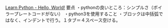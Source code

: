 [Learn Python - Hello, World!](https://www.learnpython.org/en/Hello%2C_World%21)
要点
・pythonの良いところ：シンプルさ（ボイラープレートコードがない）
・python3を使用すること
・ブロックは中括弧ではなく、インデントで行う。１タブ＝４スペース空ける。
